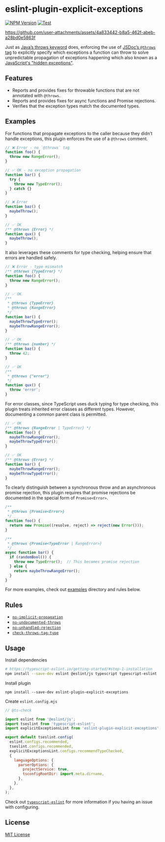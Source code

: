 # eslint-plugin-explicit-exceptions

[![NPM Version](https://img.shields.io/npm/v/eslint-plugin-explicit-exceptions)](https://www.npmjs.com/package/eslint-plugin-explicit-exceptions)
[![Test](https://github.com/Xvezda/eslint-plugin-explicit-exceptions/actions/workflows/test.yml/badge.svg)](https://github.com/Xvezda/eslint-plugin-explicit-exceptions/actions/workflows/test.yml)

https://github.com/user-attachments/assets/4a833442-b8a5-462f-abeb-a28bd0e5863f

Just as [Java’s throws keyword](https://dev.java/learn/exceptions/throwing/) does, enforcing the use of [JSDoc’s `@throws` tag](https://jsdoc.app/tags-throws) to explicitly specify which exceptions a function can throw to solve unpredictable propagation of exceptions happening which also known as a [JavaScript's "hidden exceptions"](https://www.youtube.com/watch?v=3iWoNJbGO2U).

## Features
- Reports and provides fixes for throwable functions that are not annotated with `@throws`.
- Reports and provides fixes for async functions and Promise rejections.
- Verifies that the exception types match the documented types.

## Examples
For functions that propagate exceptions to the caller because they didn’t handle exceptions, this plugin enforces the use of a `@throws` comment.
```javascript
// ❌ Error - no `@throws` tag
function foo() {
  throw new RangeError();
}

// ✅ OK - no exception propagation
function bar() {
  try {
    throw new TypeError();
  } catch {}
}

// ❌ Error
function baz() {
  maybeThrow();
}

// ✅ OK
/** @throws {Error} */
function qux() {
  maybeThrow();
}
```

It also leverages these comments for type checking, helping ensure that errors are handled safely.
```javascript
// ❌ Error - type mismatch
/** @throws {TypeError} */
function foo() {
  throw new RangeError();
}

// ✅ OK
/**
 * @throws {TypeError}
 * @throws {RangeError}
 */
function bar() {
  maybeThrowTypeError();
  maybeThrowRangeError();
}

// ✅ OK
/** @throws {number} */
function baz() {
  throw 42;
}

// ✅ OK
/**
 * @throws {"error"}
 */
function qux() {
  throw 'error';
}
```

For error classes, since TypeScript uses duck typing for type checking, this plugin treats inherited error classes as different types.
However, documenting a common parent class is permitted.
```javascript
// ✅ OK
/** @throws {RangeError | TypeError} */
function foo() {
  maybeThrowRangeError();
  maybeThrowTypeError();
}

// ✅ OK
/** @throws {Error} */
function bar() {
  maybeThrowRangeError();
  maybeThrowTypeError();
}
```

To clearly distinguish between a synchronous throw and an asynchronous promise rejection, this plugin requires that promise rejections be documented in the special form of `Promise<Error>`.
```javascript
/**
 * @throws {Promise<Error>}
 */
function foo() {
  return new Promise((resolve, reject) => reject(new Error()));
}

/**
 * @throws {Promise<TypeError | RangeError>}
 */
async function bar() {
  if (randomBool()) {
    throw new TypeError();  // This becomes promise rejection
  } else {
    return maybeThrowRangeError();
  }
}
```
For more examples, check out [examples](https://github.com/Xvezda/eslint-plugin-explicit-exceptions/tree/master/examples) directory and rules below.

## Rules
 - [`no-implicit-propagation`](https://github.com/Xvezda/eslint-plugin-explicit-exceptions/blob/master/docs/rules/no-implicit-propagation.md)
 - [`no-undocumented-throws`](https://github.com/Xvezda/eslint-plugin-explicit-exceptions/blob/master/docs/rules/no-undocumented-throws.md)
 - [`no-unhandled-rejection`](https://github.com/Xvezda/eslint-plugin-explicit-exceptions/blob/master/docs/rules/no-unhandled-rejection.md)
 - [`check-throws-tag-type`](https://github.com/Xvezda/eslint-plugin-explicit-exceptions/blob/master/docs/rules/check-throws-tag-type.md)

## Usage

Install dependencies
```sh
# https://typescript-eslint.io/getting-started/#step-1-installation
npm install --save-dev eslint @eslint/js typescript typescript-eslint
```

Install plugin
```
npm install --save-dev eslint-plugin-explicit-exceptions
```

Create `eslint.config.mjs`

```javascript
// @ts-check

import eslint from '@eslint/js';
import tseslint from 'typescript-eslint';
import explicitExceptionsLint from 'eslint-plugin-explicit-exceptions';

export default tseslint.config(
  eslint.configs.recommended,
  tseslint.configs.recommended,
  explicitExceptionsLint.configs.recommendTypeChecked,
  {
    languageOptions: {
      parserOptions: {
        projectService: true,
        tsconfigRootDir: import.meta.dirname,
      },
    },
  },
);
```
Check out [`typescript-eslint`](https://typescript-eslint.io/getting-started/) for more information if you having an issue with configuring.

## License
[MIT License](https://github.com/Xvezda/eslint-plugin-explicit-exceptions/blob/master/LICENSE)
